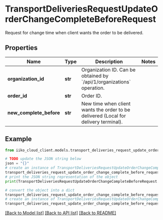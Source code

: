 # TransportDeliveriesRequestUpdateOrderChangeCompleteBeforeRequest

Request for change time when client wants the order to be delivered.

## Properties

Name | Type | Description | Notes
------------ | ------------- | ------------- | -------------
**organization_id** | **str** | Organization ID.                Can be obtained by &#x60;/api/1/organizations&#x60; operation. | 
**order_id** | **str** | Order ID. | 
**new_complete_before** | **str** | New time when client wants the order to be delivered (Local for delivery terminal). | 

## Example

```python
from iiko_cloud_client.models.transport_deliveries_request_update_order_change_complete_before_request import TransportDeliveriesRequestUpdateOrderChangeCompleteBeforeRequest

# TODO update the JSON string below
json = "{}"
# create an instance of TransportDeliveriesRequestUpdateOrderChangeCompleteBeforeRequest from a JSON string
transport_deliveries_request_update_order_change_complete_before_request_instance = TransportDeliveriesRequestUpdateOrderChangeCompleteBeforeRequest.from_json(json)
# print the JSON string representation of the object
print(TransportDeliveriesRequestUpdateOrderChangeCompleteBeforeRequest.to_json())

# convert the object into a dict
transport_deliveries_request_update_order_change_complete_before_request_dict = transport_deliveries_request_update_order_change_complete_before_request_instance.to_dict()
# create an instance of TransportDeliveriesRequestUpdateOrderChangeCompleteBeforeRequest from a dict
transport_deliveries_request_update_order_change_complete_before_request_from_dict = TransportDeliveriesRequestUpdateOrderChangeCompleteBeforeRequest.from_dict(transport_deliveries_request_update_order_change_complete_before_request_dict)
```
[[Back to Model list]](../README.md#documentation-for-models) [[Back to API list]](../README.md#documentation-for-api-endpoints) [[Back to README]](../README.md)


